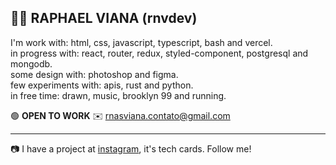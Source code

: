 👨‍🚀 RAPHAEL VIANA (rnvdev) <br>
---
I'm work with: html, css, javascript, typescript, bash and vercel.<br>
in progress with: react, router, redux, styled-component, postgresql and mongodb.<br>
some design with: photoshop and figma.<br>
few experiments with: apis, rust and python.<br>
in free time: drawn, music, brooklyn 99 and running.<br>

🟢  **OPEN TO WORK**
✉️ rnasviana.contato@gmail.com

---

📷 I have a project at <a href="http://instagram.com/rnvdev>instagram">instagram</a>, it's tech cards. Follow me!
